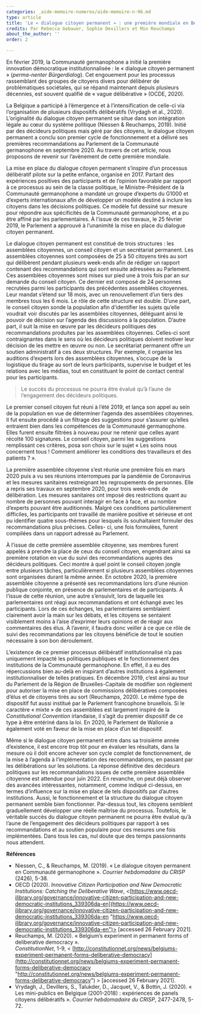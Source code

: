 ```yaml
---
categories: _aide-memoire-numeros/aide-memoire-n-96.md
type: article
title: 'Le « dialogue citoyen permanent » : une première mondiale en Belgique germanophone'
credits: Par Rebecca Gebauer, Sophie Devillers et Min Reuchamps
about_the_author: ''
order: 2

---
```

En février 2019, la Communauté germanophone a initié la première innovation démocratique institutionnalisée : le « dialogue citoyen permanent » (_perma-nenter Bürgerdialog_). Cet engouement pour les processus rassemblant des groupes de citoyens divers pour délibérer de problématiques sociétales, qui se répand maintenant depuis plusieurs décennies, est souvent qualifié de « vague délibérative » (OCDE, 2020).

La Belgique a participé à l’émergence et à l’intensification de celle-ci via l’organisation de plusieurs dispositifs délibératifs (Vrydagh et al., 2020). L’originalité du dialogue citoyen permanent se situe dans son intégration légale au cœur du système politique (Niessen & Reuchamps, 2019). Initié par des décideurs politiques mais géré par des citoyens, le dialogue citoyen permanent a conclu son premier cycle de fonctionnement et a délivré ses premières recommandations au Parlement de la Communauté germanophone en septembre 2020. Au travers de cet article, nous proposons de revenir sur l’avènement de cette première mondiale.

La mise en place du dialogue citoyen permanent s’inspire d’un processus délibératif pilote sur la petite enfance, organisé en 2017. Partant des expériences positives des participants et de l’opinion favorable par rapport à ce processus au sein de la classe politique, le Ministre-Président de la Communauté germanophone a mandaté un groupe d’experts du G1000 et d’experts internationaux afin de développer un modèle destiné à inclure les citoyens dans les décisions politiques. Ce modèle fut dessiné sur mesure pour répondre aux spécificités de la Communauté germanophone, et a pu être affiné par les parlementaires. À l’issue de ces travaux, le 25 février 2019, le Parlement a approuvé à l’unanimité la mise en place du dialogue citoyen permanent.

Le dialogue citoyen permanent est constitué de trois structures : les assemblées citoyennes, un conseil citoyen et un secrétariat permanent. Les assemblées citoyennes sont composées de 25 à 50 citoyens tirés au sort qui délibèrent pendant plusieurs week-ends afin de rédiger un rapport contenant des recommandations qui sont ensuite adressées au Parlement. Ces assemblées citoyennes sont mises sur pied une à trois fois par an sur demande du conseil citoyen. Ce dernier est composé de 24 personnes recrutées parmi les participants des précédentes assemblées citoyennes. Leur mandat s’étend sur 18 mois, avec un renouvellement d’un tiers des membres tous les 6 mois. Le rôle de cette structure est double. D’une part, le conseil citoyen sonde la population afin d’identifier les sujets qu’elle voudrait voir discutés par les assemblées citoyennes, déléguant ainsi le pouvoir de décision sur l’agenda des discussions à la population. D’autre part, il suit la mise en œuvre par les décideurs politiques des recommandations produites par les assemblées citoyennes. Celles-ci sont contraignantes dans le sens où les décideurs politiques doivent motiver leur décision de les mettre en œuvre ou non. Le secrétariat permanent offre un soutien administratif à ces deux structures. Par exemple, il organise les auditions d’experts lors des assemblées citoyennes, s’occupe de la logistique du tirage au sort de leurs participants, supervise le budget et les relations avec les médias, tout en constituant le point de contact central pour les participants.

> Le succès du processus ne pourra être évalué qu’à l’aune de l’engagement des décideurs politiques.

Le premier conseil citoyen fut réuni à l’été 2019, et lança son appel au sein de la population en vue de déterminer l’agenda des assemblées citoyennes. Il fut ensuite procédé à un filtrage des suggestions pour s’assurer qu’elles entraient bien dans les compétences de la Communauté germanophone. Elles furent ensuite filtrées à nouveau pour ne retenir que celles ayant récolté 100 signatures. Le conseil citoyen, parmi les suggestions remplissant ces critères, posa son choix sur le sujet « Les soins nous concernent tous ! Comment améliorer les conditions des travailleurs et des patients ? ».

La première assemblée citoyenne s’est réunie une première fois en mars 2020 puis a vu ses réunions interrompues par la pandémie de Coronavirus et les mesures sanitaires restreignant les regroupements de personnes. Elle a repris ses travaux en septembre 2020, pour trois week-ends de délibération. Les mesures sanitaires ont imposé des restrictions quant au nombre de personnes pouvant interagir en face à face, et au nombre d’experts pouvant être auditionnés. Malgré ces conditions particulièrement difficiles, les participants ont travaillé de manière positive et sérieuse et ont pu identifier quatre sous-thèmes pour lesquels ils souhaitaient formuler des recommandations plus précises. Celles- ci, une fois formulées, furent compilées dans un rapport adressé au Parlement.

À l’issue de cette première assemblée citoyenne, ses membres furent appelés à prendre la place de ceux du conseil citoyen, engendrant ainsi sa première rotation en vue du suivi des recommandations auprès des décideurs politiques. Ceci montre à quel point le conseil citoyen jongle entre plusieurs tâches, particulièrement si plusieurs assemblées citoyennes sont organisées durant la même année. En octobre 2020, la première assemblée citoyenne a présenté ses recommandations lors d’une réunion publique conjointe, en présence de parlementaires et de participants. À l’issue de cette réunion, une autre s’ensuivit, lors de laquelle les parlementaires ont réagi aux recommandations et ont échangé avec les participants. Lors de ces échanges, les parlementaires semblaient clairement avoir la main sur les débats, et les citoyens se sentaient visiblement moins à l’aise d’exprimer leurs opinions et de réagir aux commentaires des élus. À l’avenir, il faudra donc veiller à ce que ce rôle de suivi des recommandations par les citoyens bénéficie de tout le soutien nécessaire à son bon déroulement.

L’existence de ce premier processus délibératif institutionnalisé n’a pas uniquement impacté les politiques publiques et le fonctionnement des institutions de la Communauté germanophone. En effet, il a eu des répercussions bien au-delà en inspirant d’autres institutions à également institutionnaliser de telles pratiques. En décembre 2019, c’est ainsi au tour du Parlement de la Région de Bruxelles-Capitale de modifier son règlement pour autoriser la mise en place de commissions délibératives composées d’élus et de citoyens tirés au sort (Reuchamps, 2020). Le même type de dispositif fut aussi institué par le Parlement francophone bruxellois. Si le caractère « mixte » de ces assemblées est largement inspiré de la _Constitutional Convention_ irlandaise, il s’agit du premier dispositif de ce type à être entériné dans la loi. En 2020, le Parlement de Wallonie a également voté en faveur de la mise en place d’un tel dispositif.

Même si le dialogue citoyen permanent entre dans sa troisième année d’existence, il est encore trop tôt pour en évaluer les résultats, dans la mesure où il doit encore achever son cycle complet de fonctionnement, de la mise à l’agenda à l’implémentation des recommandations, en passant par les délibérations sur les solutions. La réponse définitive des décideurs politiques sur les recommandations issues de cette première assemblée citoyenne est attendue pour juin 2022. En revanche, on peut déjà observer des avancées intéressantes, notamment, comme indiqué ci-dessus, en termes d’influence sur la mise en place de tels dispositifs par d’autres institutions. Aussi, le fonctionnement et la structure du dialogue citoyen permanent semble bien fonctionner. Par-dessus tout, les citoyens semblent graduellement développer une réelle maîtrise du processus. Toutefois, le véritable succès du dialogue citoyen permanent ne pourra être évalué qu’à l’aune de l’engagement des décideurs politiques par rapport à ses recommandations et au soutien populaire pour ces mesures une fois implémentées. Dans tous les cas, nul doute que des temps passionnants nous attendent.

**Références**

- Niessen, C., & Reuchamps, M. (2019). « Le dialogue citoyen permanent en Communauté germanophone ». _Courrier hebdomadaire du CRISP_ (2426), 5-38.
- OECD (2020). _Innovative Citizen Participation and New Democratic Institutions: Catching the Deliberative Wave_, <[https://www.oecd-ilibrary.org/governance/innovative-citizen-participation-and-new-democratic-institutions_339306da-en](https://www.oecd-ilibrary.org/governance/innovative-citizen-participation-and-new-democratic-institutions_339306da-en "https://www.oecd-ilibrary.org/governance/innovative-citizen-participation-and-new-democratic-institutions_339306da-en")> \[accessed 26 February 2021\].
- Reuchamps, M. (2020). « Belgium’s experiment in permanent forms of deliberative democracy ».  
 _ConstitutionNet_, 1-9, < [http://constitutionnet.org/news/belgiums-experiment-permanent-forms-deliberative-democracy](http://constitutionnet.org/news/belgiums-experiment-permanent-forms-deliberative-democracy "http://constitutionnet.org/news/belgiums-experiment-permanent-forms-deliberative-democracy") > \[accessed 26 February 2021\].
- Vrydagh, J., Devillers, S., Talukder, D., Jacquet, V., & Bottin, J. (2020). « Les mini-publics en Belgique (2001-2018) : expériences de panels citoyens délibératifs ». _Courrier hebdomadaire du CRISP_, 2477-2478, 5-72.